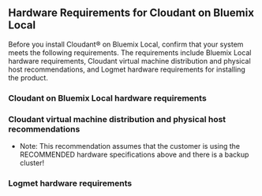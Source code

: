 ## Hardware Requirements for Cloudant on Bluemix Local

Before you install Cloudant® on Bluemix Local, confirm that your system meets the following requirements. The requirements include Bluemix Local hardware requirements, Cloudant virtual machine distribution and physical host recommendations, and Logmet hardware requirements for installing the product.

### Cloudant on Bluemix Local hardware requirements		



### Cloudant virtual machine distribution and physical host recommendations			

* Note:  This recommendation assumes that the customer is using the RECOMMENDED hardware specifications above and there is a backup cluster!		



### Logmet hardware requirements							
